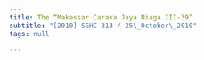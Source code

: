 ```yaml
---
title: The “Makassar Caraka Jaya Niaga III-39”
subtitle: "[2010] SGHC 313 / 25\_October\_2010"
tags: null

---
```


